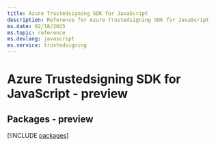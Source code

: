 ```yaml
---
title: Azure Trustedsigning SDK for JavaScript
description: Reference for Azure Trustedsigning SDK for JavaScript
ms.date: 02/18/2025
ms.topic: reference
ms.devlang: javascript
ms.service: trustedsigning
---
```

# Azure Trustedsigning SDK for JavaScript - preview
## Packages - preview
[!INCLUDE [packages](trustedsigning-index.md)]